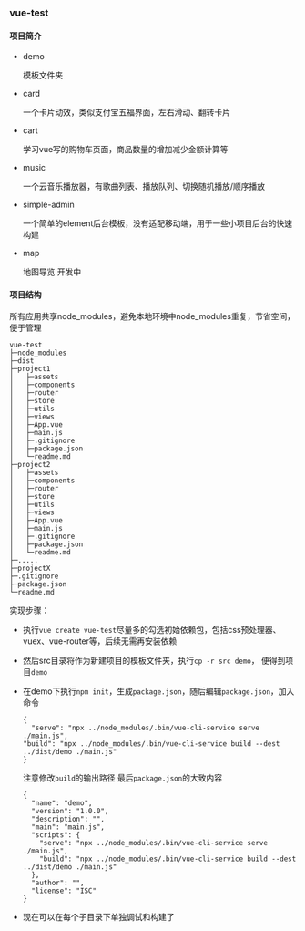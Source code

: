 ### vue-test

#### 项目简介

- demo

  模板文件夹

- card

  一个卡片动效，类似支付宝五福界面，左右滑动、翻转卡片

- cart

  学习vue写的购物车页面，商品数量的增加减少金额计算等

- music

  一个云音乐播放器，有歌曲列表、播放队列、切换随机播放/顺序播放

- simple-admin

  一个简单的element后台模板，没有适配移动端，用于一些小项目后台的快速构建

- map

  地图导览 开发中



#### 项目结构
所有应用共享node_modules，避免本地环境中node_modules重复，节省空间，便于管理

```
vue-test
├─node_modules
├─dist
├─project1
│   ├─assets
│   ├─components
│   ├─router
│   ├─store
│   ├─utils
│   ├─views
│   ├─App.vue
│   ├─main.js
│   ├─.gitignore
│   ├─package.json
│   └─readme.md
├─project2
│   ├─assets
│   ├─components
│   ├─router
│   ├─store
│   ├─utils
│   ├─views
│   ├─App.vue
│   ├─main.js
│   ├─.gitignore
│   ├─package.json
│   └─readme.md
├─.....
├─projectX
├─.gitignore
├─package.json
└─readme.md
```

实现步骤：

-  执行``vue create vue-test``尽量多的勾选初始依赖包，包括css预处理器、vuex、vue-router等，后续无需再安装依赖

- 然后src目录将作为新建项目的模板文件夹，执行``cp -r src demo``， 便得到项目``demo``

- 在demo下执行``npm init``，生成``package.json``，随后编辑``package.json``，加入命令
    ```
    {
      "serve": "npx ../node_modules/.bin/vue-cli-service serve ./main.js",
    "build": "npx ../node_modules/.bin/vue-cli-service build --dest ../dist/demo ./main.js"
    }
    ```
  注意修改``build``的输出路径
  最后``package.json``的大致内容
    ```
    {
      "name": "demo",
      "version": "1.0.0",
      "description": "",
      "main": "main.js",
      "scripts": {
        "serve": "npx ../node_modules/.bin/vue-cli-service serve ./main.js",
        "build": "npx ../node_modules/.bin/vue-cli-service build --dest ../dist/demo ./main.js"
      },
      "author": "",
      "license": "ISC"
    }
    ```
- 现在可以在每个子目录下单独调试和构建了